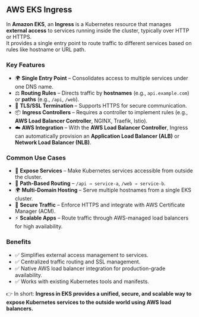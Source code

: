 ## AWS EKS Ingress

In **Amazon EKS**, an **Ingress** is a Kubernetes resource that manages **external access** to services running inside the cluster, typically over HTTP or HTTPS.  
It provides a single entry point to route traffic to different services based on rules like hostname or URL path.

### Key Features
- 🌍 **Single Entry Point** – Consolidates access to multiple services under one DNS name.  
- ⚖️ **Routing Rules** – Directs traffic by **hostnames** (e.g., `api.example.com`) or **paths** (e.g., `/api`, `/web`).  
- 🔐 **TLS/SSL Termination** – Supports HTTPS for secure communication.  
- 📦 **Ingress Controllers** – Requires a controller to implement rules (e.g., **AWS Load Balancer Controller**, NGINX, Traefik, Istio).  
- ☁️ **AWS Integration** – With the **AWS Load Balancer Controller**, Ingress can automatically provision an **Application Load Balancer (ALB)** or **Network Load Balancer (NLB)**.  

### Common Use Cases
- 🚀 **Expose Services** – Make Kubernetes services accessible from outside the cluster.  
- 🔄 **Path-Based Routing** – `/api → service-a`, `/web → service-b`.  
- 🌍 **Multi-Domain Hosting** – Serve multiple hostnames from a single EKS cluster.  
- 🔐 **Secure Traffic** – Enforce HTTPS and integrate with AWS Certificate Manager (ACM).  
- ⚡ **Scalable Apps** – Route traffic through AWS-managed load balancers for high availability.  

### Benefits
- ✅ Simplifies external access management to services.  
- ✅ Centralized traffic routing and SSL management.  
- ✅ Native AWS load balancer integration for production-grade availability.  
- ✅ Works with existing Kubernetes tools and manifests.  

👉 In short: **Ingress in EKS provides a unified, secure, and scalable way to expose Kubernetes services to the outside world using AWS load balancers.**

